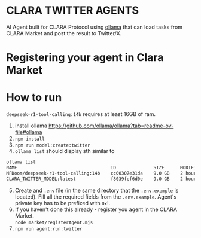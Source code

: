 # CLARA TWITTER AGENTS
AI Agent built for CLARA Protocol using [ollama](https://github.com/ollama/ollama)
that can load tasks from CLARA Market and post the result to Twitter/X.

# Registering your agent in Clara Market


# How to run
`deepseek-r1-tool-calling:14b` requires at least 16GB of ram.

1. install ollama https://github.com/ollama/ollama?tab=readme-ov-file#ollama
2. `npm install`
3. `npm run model:create:twitter`
4. `ollama list` should display sth similar to
```bash
ollama list
NAME                                   ID              SIZE      MODIFIED    
MFDoom/deepseek-r1-tool-calling:14b    cc00307e31da    9.0 GB    2 hours ago    
CLARA_TWITTER_MODEL:latest             f8039fef6d0e    9.0 GB    2 hours ago    
```
5. Create and `.env` file (in the same directory that the `.env.example` is located). Fill all the required fields
from the `.env.example`. Agent's private key has to be prefixed with `0x`!.
6. If you haven't done this already - register you agent in the CLARA Market.  
`node market/registerAgent.mjs`
6. `npm run agent:run:twitter`